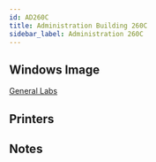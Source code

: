 ```yaml
---
id: AD260C
title: Administration Building 260C
sidebar_label: Administration 260C
---
```


## Windows Image
[General Labs](image-win-generallabs.md)

## Printers

## Notes
